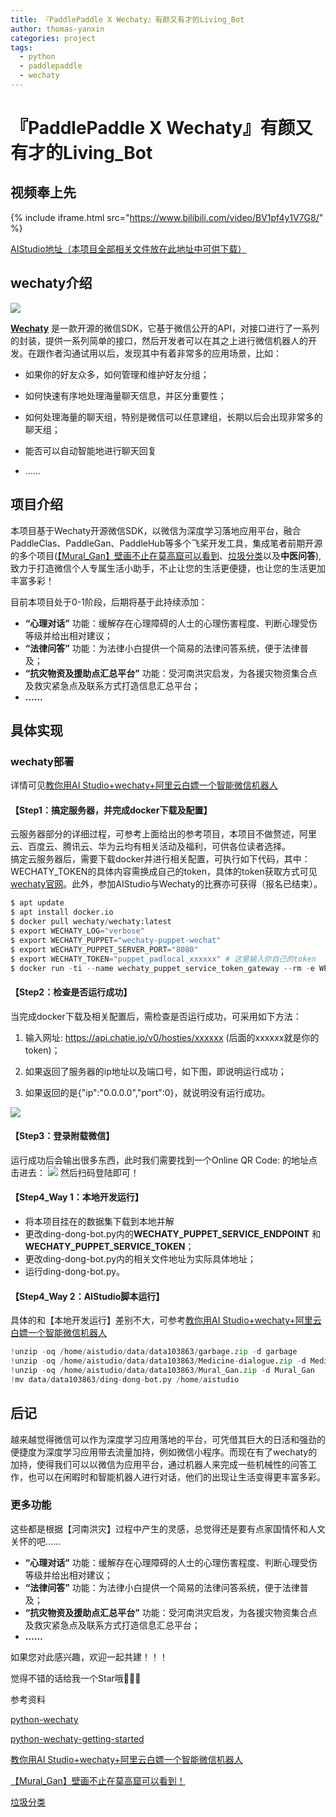 ```yaml
---
title: 『PaddlePaddle X Wechaty』有颜又有才的Living_Bot
author: thomas-yanxin
categories: project
tags:
  - python
  - paddlepaddle
  - wechaty
---
```



# 『PaddlePaddle X Wechaty』有颜又有才的Living_Bot

## 视频奉上先

{% include iframe.html src="https://www.bilibili.com/video/BV1pf4y1V7G8/" %}

[AIStudio地址（本项目全部相关文件放在此地址中可供下载）](https://aistudio.baidu.com/aistudio/projectdetail/2272396)
## wechaty介绍
![](https://img-blog.csdnimg.cn/img_convert/da820e713203830cc13cbc3ef6eb1d7d.png)

**[Wechaty](https://github.com/wechaty/wechaty)** 是一款开源的微信SDK，它基于微信公开的API，对接口进行了一系列的封装，提供一系列简单的接口，然后开发者可以在其之上进行微信机器人的开发。在跟作者沟通试用以后，发现其中有着非常多的应用场景，比如：

- 如果你的好友众多，如何管理和维护好友分组；  

- 如何快速有序地处理海量聊天信息，并区分重要性；  

- 如何处理海量的聊天组，特别是微信可以任意建组，长期以后会出现非常多的聊天组；  

- 能否可以自动智能地进行聊天回复  

- ……


## 项目介绍
本项目基于Wechaty开源微信SDK，以微信为深度学习落地应用平台，融合PaddleClas、PaddleGan、PaddleHub等多个飞桨开发工具，集成笔者前期开源的多个项目([【Mural_Gan】壁画不止在莫高窟可以看到](https://aistudio.baidu.com/aistudio/projectdetail/2231359)、[垃圾分类](https://aistudio.baidu.com/aistudio/projectdetail/1752787)以及**中医问答**),致力于打造微信个人专属生活小助手，不止让您的生活更便捷，也让您的生活更加丰富多彩！  

目前本项目处于0-1阶段，后期将基于此持续添加：
- **“心理对话”** 功能：缓解存在心理障碍的人士的心理伤害程度、判断心理受伤等级并给出相对建议；
- **“法律问答”** 功能：为法律小白提供一个简易的法律问答系统，便于法律普及；
- **“抗灾物资及援助点汇总平台”** 功能：受河南洪灾启发，为各援灾物资集合点及救灾紧急点及联系方式打造信息汇总平台；
- **……**

## 具体实现

### wechaty部署

详情可见[教你用AI Studio+wechaty+阿里云白嫖一个智能微信机器人](https://aistudio.baidu.com/aistudio/projectdetail/1836012?channelType=0&channel=0)  

#### 【Step1：搞定服务器，并完成docker下载及配置】

云服务器部分的详细过程，可参考上面给出的参考项目，本项目不做赘述，阿里云、百度云、腾讯云、华为云均有相关活动及福利，可供各位读者选择。  
搞定云服务器后，需要下载docker并进行相关配置，可执行如下代码，其中：WECHATY_TOKEN的具体内容需换成自己的token，具体的token获取方式可见[wechaty官网](https://wechaty.js.org/)。此外，参加AIStudio与Wechaty的比赛亦可获得（报名已结束）。


```python
$ apt update
$ apt install docker.io
$ docker pull wechaty/wechaty:latest
$ export WECHATY_LOG="verbose"
$ export WECHATY_PUPPET="wechaty-puppet-wechat"
$ export WECHATY_PUPPET_SERVER_PORT="8080"
$ export WECHATY_TOKEN="puppet_padlocal_xxxxxx" # 这里输入你自己的token
$ docker run -ti --name wechaty_puppet_service_token_gateway --rm -e WECHATY_LOG -e WECHATY_PUPPET -e WECHATY_TOKEN -e WECHATY_PUPPET_SERVER_PORT -p "$WECHATY_PUPPET_SERVER_PORT:$WECHATY_PUPPET_SERVER_PORT" wechaty/wechaty:latest
```

#### 【Step2：检查是否运行成功】
当完成docker下载及相关配置后，需检查是否运行成功，可采用如下方法：
1. 输入网址: https://api.chatie.io/v0/hosties/xxxxxx (后面的xxxxxx就是你的token)；  

2. 如果返回了服务器的ip地址以及端口号，如下图，即说明运行成功；  

3. 如果返回的是{"ip":"0.0.0.0","port":0}，就说明没有运行成功。    

![](https://img-blog.csdnimg.cn/img_convert/edd7b01175da7bb8322ca6ca5033f858.png)

#### 【Step3：登录附载微信】
运行成功后会输出很多东西，此时我们需要找到一个Online QR Code: 的地址点击进去：
![](https://img-blog.csdnimg.cn/img_convert/fe5734e8fcb337d8a68a0482b057039f.png) 
然后扫码登陆即可！


#### 【Step4_Way 1：本地开发运行】
- 将本项目挂在的数据集下载到本地并解
- 更改ding-dong-bot.py内的**WECHATY_PUPPET_SERVICE_ENDPOINT** 和 **WECHATY_PUPPET_SERVICE_TOKEN**；   
- 更改ding-dong-bot.py内的相关文件地址为实际具体地址；
- 运行ding-dong-bot.py。

#### 【Step4_Way 2：AIStudio脚本运行】
具体的和【本地开发运行】差别不大，可参考[教你用AI Studio+wechaty+阿里云白嫖一个智能微信机器人](https://aistudio.baidu.com/aistudio/projectdetail/1836012?channelType=0&channel=0)


```python
!unzip -oq /home/aistudio/data/data103863/garbage.zip -d garbage
!unzip -oq /home/aistudio/data/data103863/Medicine-dialogue.zip -d Medicine-dialogue
!unzip -oq /home/aistudio/data/data103863/Mural_Gan.zip -d Mural_Gan
!mv data/data103863/ding-dong-bot.py /home/aistudio
```

## 后记
越来越觉得微信可以作为深度学习应用落地的平台，可凭借其巨大的日活和强劲的便捷度为深度学习应用带去流量加持，例如微信小程序。而现在有了wechaty的加持，使得我们可以以微信为应用平台，通过机器人来完成一些机械性的问答工作，也可以在闲暇时和智能机器人进行对话，他们的出现让生活变得更丰富多彩。

### 更多功能

这些都是根据【河南洪灾】过程中产生的灵感，总觉得还是要有点家国情怀和人文关怀的吧……

- **“心理对话”** 功能：缓解存在心理障碍的人士的心理伤害程度、判断心理受伤等级并给出相对建议；
- **“法律问答”** 功能：为法律小白提供一个简易的法律问答系统，便于法律普及；
- **“抗灾物资及援助点汇总平台”** 功能：受河南洪灾启发，为各援灾物资集合点及救灾紧急点及联系方式打造信息汇总平台；
- **……**

如果您对此感兴趣，欢迎一起共建！！！

觉得不错的话给我一个Star哦🎉🎉🎉

参考资料

  
[python-wechaty](https://github.com/wechaty/python-wechaty)  

[python-wechaty-getting-started](https://github.com/wechaty/python-wechaty-getting-started)  

[教你用AI Studio+wechaty+阿里云白嫖一个智能微信机器人](https://aistudio.baidu.com/aistudio/projectdetail/1836012?channelType=0&channel=0)  

[【Mural_Gan】壁画不止在莫高窟可以看到！](https://aistudio.baidu.com/aistudio/projectdetail/2231359)  

[垃圾分类](https://aistudio.baidu.com/aistudio/projectdetail/1752787)  


